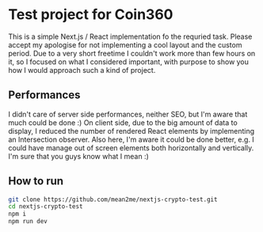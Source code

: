 # Test project for Coin360

This is a simple Next.js / React implementation fo the requried task. Please accept my apologise for not implementing a cool layout and the custom period. Due to a very short freetime I couldn't work more than few hours on it, so I focused on what I considered important,
with purpose to show you how I would approach such a kind of project.

## Performances

I didn't care of server side performances, neither SEO, but I'm aware that much could be done :)
On client side, due to the big amount of data to display, I reduced the number of rendered React elements by implementing
an Intersection observer. Also here, I'm aware it could be done better, e.g. I could have manage out of screen elements both horizontally and vertically. I'm sure that you guys know what I mean :)

## How to run

```bash
git clone https://github.com/mean2me/nextjs-crypto-test.git
cd nextjs-crypto-test
npm i
npm run dev
```
